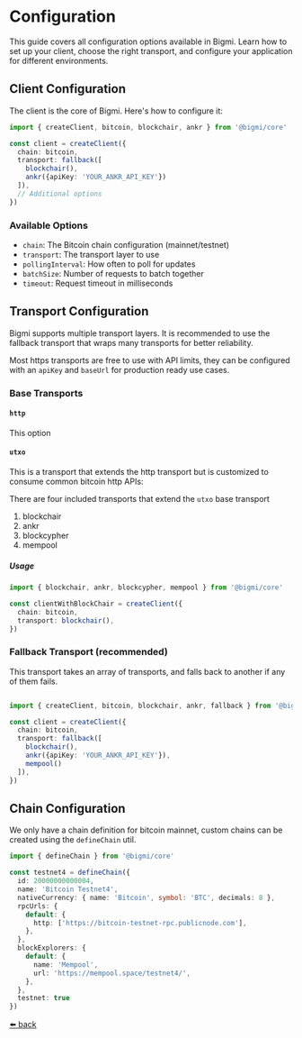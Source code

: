 # Configuration

This guide covers all configuration options available in Bigmi. Learn how to set up your client, choose the right transport, and configure your application for different environments.

## Client Configuration

The client is the core of Bigmi. Here's how to configure it:

```typescript
import { createClient, bitcoin, blockchair, ankr } from '@bigmi/core'

const client = createClient({
  chain: bitcoin,
  transport: fallback([
    blockchair(),
    ankr({apiKey: 'YOUR_ANKR_API_KEY'})
  ]),
  // Additional options
})
```

### Available Options

- `chain`: The Bitcoin chain configuration (mainnet/testnet)
- `transport`: The transport layer to use
- `pollingInterval`: How often to poll for updates
- `batchSize`: Number of requests to batch together
- `timeout`: Request timeout in milliseconds

## Transport Configuration

Bigmi supports multiple transport layers. It is recommended to use the fallback transport that wraps many transports for better reliability.

Most https transports are free to use with API limits, they can be configured with an `apiKey` and `baseUrl` for production ready use cases.

### Base Transports

#### `http`

This option

#### `utxo`

This is a transport that extends the http transport but is customized to consume common bitcoin http APIs:

There are four included transports that extend the `utxo` base transport

  1. blockchair
  2. ankr
  3. blockcypher
  4. mempool
  
##### Usage

```typescript
import { blockchair, ankr, blockcypher, mempool } from '@bigmi/core'

const clientWithBlockChair = createClient({
  chain: bitcoin,
  transport: blockchair(),
})

```

### Fallback Transport (recommended)

This transport takes an array of transports, and falls back to another if any of them fails.

```typescript

import { createClient, bitcoin, blockchair, ankr, fallback } from '@bigmi/core'

const client = createClient({
  chain: bitcoin,
  transport: fallback([
    blockchair(),
    ankr({apiKey: 'YOUR_ANKR_API_KEY'}),
    mempool()
  ]),
})

```

## Chain Configuration

We only have a chain definition for bitcoin mainnet, custom chains can be created using the `defineChain` util.

```typescript
import { defineChain } from '@bigmi/core'

const testnet4 = defineChain({
  id: 20000000000004,
  name: 'Bitcoin Testnet4',
  nativeCurrency: { name: 'Bitcoin', symbol: 'BTC', decimals: 8 },
  rpcUrls: {
    default: {
      http: ['https://bitcoin-testnet-rpc.publicnode.com'],
    },
  },
  blockExplorers: {
    default: {
      name: 'Mempool',
      url: 'https://mempool.space/testnet4/',
    },
  },
  testnet: true
})
```

[⬅️ back](./index.md)
